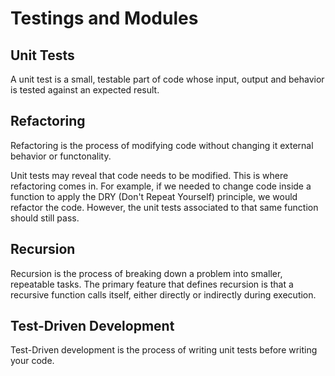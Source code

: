 # Testings and Modules

## Unit Tests

A unit test is a small, testable part of code whose input, output and behavior is tested against an expected result.

## Refactoring

Refactoring is the process of modifying code without changing it external behavior or functonality.

Unit tests may reveal that code needs to be modified. This is where refactoring comes in. For example, if we needed to change code inside a function to apply the DRY (Don't Repeat Yourself) principle, we would refactor the code. However, the unit tests associated to that same function should still pass.

## Recursion
Recursion is the process of breaking down a problem into smaller, repeatable tasks. The primary feature that defines recursion is that a recursive function calls itself, either directly or indirectly during execution.

## Test-Driven Development

Test-Driven development is the process of writing unit tests before writing your code.
